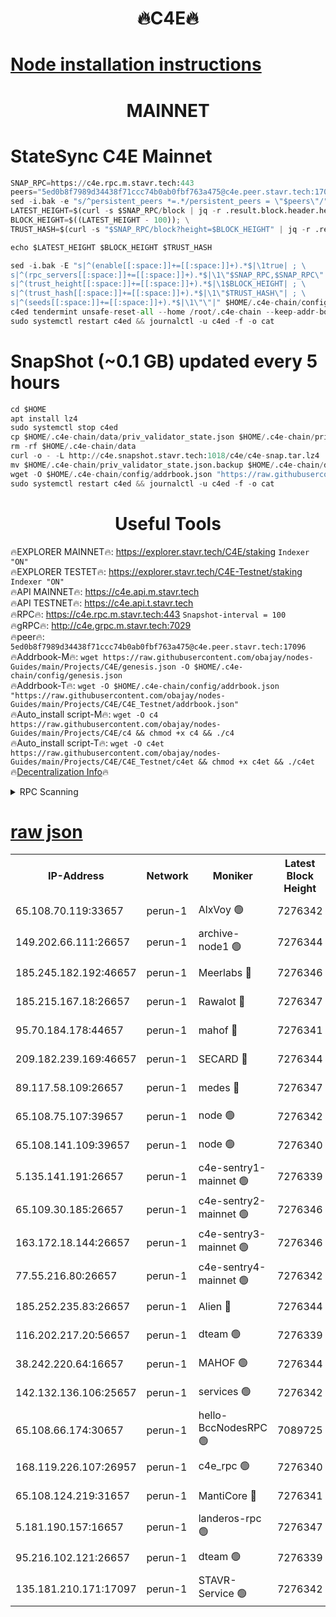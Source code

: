 <h1 align="center"> 🔥C4E🔥</h1>

[Node installation instructions](https://github.com/obajay/nodes-Guides/tree/main/Projects/C4E)
=

<h1 align="center"> MAINNET</h1>

# StateSync C4E Mainnet
```python
SNAP_RPC=https://c4e.rpc.m.stavr.tech:443
peers="5ed0b8f7989d34438f71ccc74b0ab0fbf763a475@c4e.peer.stavr.tech:17096"
sed -i.bak -e "s/^persistent_peers *=.*/persistent_peers = \"$peers\"/" $HOME/.c4e-chain/config/config.toml
LATEST_HEIGHT=$(curl -s $SNAP_RPC/block | jq -r .result.block.header.height); \
BLOCK_HEIGHT=$((LATEST_HEIGHT - 100)); \
TRUST_HASH=$(curl -s "$SNAP_RPC/block?height=$BLOCK_HEIGHT" | jq -r .result.block_id.hash)

echo $LATEST_HEIGHT $BLOCK_HEIGHT $TRUST_HASH

sed -i.bak -E "s|^(enable[[:space:]]+=[[:space:]]+).*$|\1true| ; \
s|^(rpc_servers[[:space:]]+=[[:space:]]+).*$|\1\"$SNAP_RPC,$SNAP_RPC\"| ; \
s|^(trust_height[[:space:]]+=[[:space:]]+).*$|\1$BLOCK_HEIGHT| ; \
s|^(trust_hash[[:space:]]+=[[:space:]]+).*$|\1\"$TRUST_HASH\"| ; \
s|^(seeds[[:space:]]+=[[:space:]]+).*$|\1\"\"|" $HOME/.c4e-chain/config/config.toml
c4ed tendermint unsafe-reset-all --home /root/.c4e-chain --keep-addr-book
sudo systemctl restart c4ed && journalctl -u c4ed -f -o cat
```
# SnapShot (~0.1 GB) updated every 5 hours
```python
cd $HOME
apt install lz4
sudo systemctl stop c4ed
cp $HOME/.c4e-chain/data/priv_validator_state.json $HOME/.c4e-chain/priv_validator_state.json.backup
rm -rf $HOME/.c4e-chain/data
curl -o - -L http://c4e.snapshot.stavr.tech:1018/c4e/c4e-snap.tar.lz4 | lz4 -c -d - | tar -x -C $HOME/.c4e-chain --strip-components 2
mv $HOME/.c4e-chain/priv_validator_state.json.backup $HOME/.c4e-chain/data/priv_validator_state.json
wget -O $HOME/.c4e-chain/config/addrbook.json "https://raw.githubusercontent.com/obajay/nodes-Guides/main/Projects/C4E/addrbook.json"
sudo systemctl restart c4ed && journalctl -u c4ed -f -o cat
```
 <h1 align="center"> Useful Tools</h1>

🔥EXPLORER MAINNET🔥:  https://explorer.stavr.tech/C4E/staking            `Indexer "ON"` \
🔥EXPLORER TESTET🔥:   https://explorer.stavr.tech/C4E-Testnet/staking     `Indexer "ON"` \
🔥API MAINNET🔥:       https://c4e.api.m.stavr.tech \
🔥API TESTNET🔥:       https://c4e.api.t.stavr.tech \
🔥RPC🔥:               https://c4e.rpc.m.stavr.tech:443                  `Snapshot-interval = 100` \
🔥gRPC🔥:              http://c4e.grpc.m.stavr.tech:7029 \
🔥peer🔥:              `5ed0b8f7989d34438f71ccc74b0ab0fbf763a475@c4e.peer.stavr.tech:17096` \
🔥Addrbook-M🔥:    ```wget https://raw.githubusercontent.com/obajay/nodes-Guides/main/Projects/C4E/genesis.json -O $HOME/.c4e-chain/config/genesis.json``` \
🔥Addrbook-T🔥:    ```wget -O $HOME/.c4e-chain/config/addrbook.json "https://raw.githubusercontent.com/obajay/nodes-Guides/main/Projects/C4E/C4E_Testnet/addrbook.json"``` \
🔥Auto_install script-M🔥: ```wget -O c4 https://raw.githubusercontent.com/obajay/nodes-Guides/main/Projects/C4E/c4 && chmod +x c4 && ./c4``` \
🔥Auto_install script-T🔥: ```wget -O c4et https://raw.githubusercontent.com/obajay/nodes-Guides/main/Projects/C4E/C4E_Testnet/c4et && chmod +x c4et && ./c4et``` \
🔥[Decentralization Info](https://github.com/obajay/StateSync-snapshots/tree/main/Projects/C4E/Decentralization)🔥




<details>
<summary>RPC Scanning</summary>

<h2 align="center"> We scan nodes in real time every 4 hours. And we provide the final result of RPC endpoints.
We cannot influence the operation of these nodes in any way. </h2>


```python
If Voting Power is higher than 0 --> then the Node is a validator of the network and may be subject to attack and be a potential threat to the chain.
```
```python
We marked such validators with a red symbol
```

</details>

[raw json](https://rpc-check.c4e.stavr.tech/c4e/rpc-c4e-result.json)
=



<table><tr><th>IP-Address</th><th>Network</th><th>Moniker</th><th>Latest Block Height</th><th>Earliest Block Height</th><th>Catching Up</th><th>Tx Index</th><th>Voting Power</th><th>Scan Time</th></tr><tr><td>65.108.70.119:33657</td><td>perun-1</td><td>AlxVoy 🟢</td><td>7276342</td><td>1</td><td>False</td><td>on</td><td>0</td><td>2024-02-21T20:02:44.622866091UTC</td></tr><tr><td>149.202.66.111:26657</td><td>perun-1</td><td>archive-node1 🟢</td><td>7276344</td><td>1</td><td>False</td><td>on</td><td>0</td><td>2024-02-21T20:03:01.513677183UTC</td></tr><tr><td>185.245.182.192:46657</td><td>perun-1</td><td>Meerlabs 🔴</td><td>7276346</td><td>1051501</td><td>False</td><td>on</td><td>344602</td><td>2024-02-21T20:03:08.954013985UTC</td></tr><tr><td>185.215.167.18:26657</td><td>perun-1</td><td>Rawalot 🔴</td><td>7276347</td><td>1090501</td><td>False</td><td>on</td><td>450004</td><td>2024-02-21T20:03:20.692652342UTC</td></tr><tr><td>95.70.184.178:44657</td><td>perun-1</td><td>mahof 🔴</td><td>7276341</td><td>2342001</td><td>False</td><td>off</td><td>1356387</td><td>2024-02-21T20:02:43.771194346UTC</td></tr><tr><td>209.182.239.169:46657</td><td>perun-1</td><td>SECARD 🔴</td><td>7276344</td><td>2616101</td><td>False</td><td>off</td><td>749303</td><td>2024-02-21T20:02:56.725878880UTC</td></tr><tr><td>89.117.58.109:26657</td><td>perun-1</td><td>medes 🔴</td><td>7276347</td><td>2826001</td><td>False</td><td>off</td><td>890972</td><td>2024-02-21T20:03:15.867776809UTC</td></tr><tr><td>65.108.75.107:39657</td><td>perun-1</td><td>node 🟢</td><td>7276342</td><td>5198801</td><td>False</td><td>on</td><td>0</td><td>2024-02-21T20:02:47.872942415UTC</td></tr><tr><td>65.108.141.109:39657</td><td>perun-1</td><td>node 🟢</td><td>7276340</td><td>5303301</td><td>False</td><td>on</td><td>0</td><td>2024-02-21T20:02:32.329953593UTC</td></tr><tr><td>5.135.141.191:26657</td><td>perun-1</td><td>c4e-sentry1-mainnet 🟢</td><td>7276339</td><td>6198001</td><td>False</td><td>on</td><td>0</td><td>2024-02-21T20:02:29.322623795UTC</td></tr><tr><td>65.109.30.185:26657</td><td>perun-1</td><td>c4e-sentry2-mainnet 🟢</td><td>7276346</td><td>6238301</td><td>False</td><td>on</td><td>0</td><td>2024-02-21T20:03:08.613991526UTC</td></tr><tr><td>163.172.18.144:26657</td><td>perun-1</td><td>c4e-sentry3-mainnet 🟢</td><td>7276346</td><td>6239001</td><td>False</td><td>on</td><td>0</td><td>2024-02-21T20:03:09.308439543UTC</td></tr><tr><td>77.55.216.80:26657</td><td>perun-1</td><td>c4e-sentry4-mainnet 🟢</td><td>7276342</td><td>6241001</td><td>False</td><td>on</td><td>0</td><td>2024-02-21T20:02:44.244176948UTC</td></tr><tr><td>185.252.235.83:26657</td><td>perun-1</td><td>Alien 🔴</td><td>7276344</td><td>6502501</td><td>False</td><td>on</td><td>648209</td><td>2024-02-21T20:03:01.914988112UTC</td></tr><tr><td>116.202.217.20:56657</td><td>perun-1</td><td>dteam 🟢</td><td>7276339</td><td>6800901</td><td>False</td><td>on</td><td>0</td><td>2024-02-21T20:02:29.550329077UTC</td></tr><tr><td>38.242.220.64:16657</td><td>perun-1</td><td>MAHOF 🟢</td><td>7276344</td><td>6885501</td><td>False</td><td>on</td><td>0</td><td>2024-02-21T20:02:59.128313772UTC</td></tr><tr><td>142.132.136.106:25657</td><td>perun-1</td><td>services 🟢</td><td>7276342</td><td>7012001</td><td>False</td><td>on</td><td>0</td><td>2024-02-21T20:02:47.465922615UTC</td></tr><tr><td>65.108.66.174:30657</td><td>perun-1</td><td>hello-BccNodesRPC 🟢</td><td>7089725</td><td>7089601</td><td>False</td><td>on</td><td>0</td><td>2024-02-21T20:02:45.047154003UTC</td></tr><tr><td>168.119.226.107:26957</td><td>perun-1</td><td>c4e_rpc 🟢</td><td>7276340</td><td>7176339</td><td>False</td><td>on</td><td>0</td><td>2024-02-21T20:02:36.816969471UTC</td></tr><tr><td>65.108.124.219:31657</td><td>perun-1</td><td>MantiCore 🔴</td><td>7276341</td><td>7176341</td><td>False</td><td>off</td><td>729350</td><td>2024-02-21T20:02:43.307820184UTC</td></tr><tr><td>5.181.190.157:16657</td><td>perun-1</td><td>landeros-rpc 🟢</td><td>7276347</td><td>7266001</td><td>False</td><td>on</td><td>0</td><td>2024-02-21T20:03:20.356685036UTC</td></tr><tr><td>95.216.102.121:26657</td><td>perun-1</td><td>dteam 🟢</td><td>7276339</td><td>7273501</td><td>False</td><td>on</td><td>0</td><td>2024-02-21T20:02:29.937271681UTC</td></tr><tr><td>135.181.210.171:17097</td><td>perun-1</td><td>STAVR-Service 🟢</td><td>7276342</td><td>7275001</td><td>False</td><td>on</td><td>0</td><td>2024-02-21T20:02:48.276018733UTC</td></tr></table>
